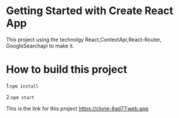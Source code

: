 # Getting Started with Create React App

This project using the technolgy React,ContextApi,React-Router, GoogleSearchapi to make it.

# How to build this project

1.```npm install```

2.```npm start```

This is the link  for this project https://clone-8ad77.web.app
